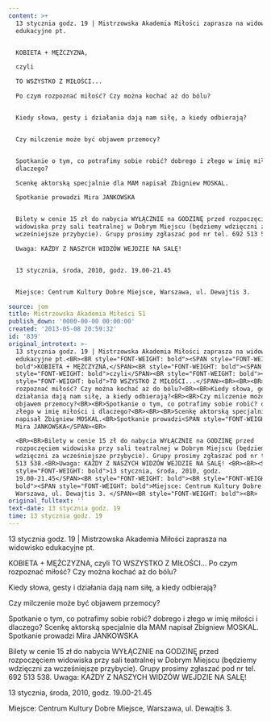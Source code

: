 ```yaml
---
content: >+
  13 stycznia godz. 19 | Mistrzowska Akademia Miłości zaprasza na widowisko
  edukacyjne pt.


  KOBIETA + MĘŻCZYZNA,

  czyli

  TO WSZYSTKO Z MIŁOŚCI...

  Po czym rozpoznać miłość? Czy można kochać aż do bólu?


  Kiedy słowa, gesty i działania dają nam siłę, a kiedy odbierają?


  Czy milczenie może być objawem przemocy?


  Spotkanie o tym, co potrafimy sobie robić? dobrego i złego w imię miłości i
  dlaczego?

  Scenkę aktorską specjalnie dla MAM napisał Zbigniew MOSKAL.

  Spotkanie prowadzi Mira JANKOWSKA


  Bilety w cenie 15 zł do nabycia WYŁĄCZNIE na GODZINĘ przed rozpoczęciem
  widowiska przy sali teatralnej w Dobrym Miejscu (będziemy wdzięczni za
  wcześniejsze przybycie). Grupy prosimy zgłaszać pod nr tel. 692 513 538.

  Uwaga: KAŻDY Z NASZYCH WIDZÓW WEJDZIE NA SALĘ! 


  13 stycznia, środa, 2010, godz. 19.00-21.45


  Miejsce: Centrum Kultury Dobre Miejsce, Warszawa, ul. Dewajtis 3. 

source: jom
title: Mistrzowska Akademia Miłości 51
publish_down: '0000-00-00 00:00:00'
created: '2013-05-08 20:59:32'
id: '839'
original_introtext: >-
  13 stycznia godz. 19 | Mistrzowska Akademia Miłości zaprasza na widowisko
  edukacyjne pt.<BR><BR style="FONT-WEIGHT: bold"><SPAN style="FONT-WEIGHT:
  bold">KOBIETA + MĘŻCZYZNA,</SPAN><BR style="FONT-WEIGHT: bold"><SPAN
  style="FONT-WEIGHT: bold">czyli</SPAN><BR style="FONT-WEIGHT: bold"><SPAN
  style="FONT-WEIGHT: bold">TO WSZYSTKO Z MIŁOŚCI...</SPAN><BR><BR><BR>Po czym
  rozpoznać miłość? Czy można kochać aż do bólu?<BR><BR>Kiedy słowa, gesty i
  działania dają nam siłę, a kiedy odbierają?<BR><BR>Czy milczenie może być
  objawem przemocy?<BR><BR>Spotkanie o tym, co potrafimy sobie robić? dobrego i
  złego w imię miłości i dlaczego?<BR><BR><BR>Scenkę aktorską specjalnie dla MAM
  napisał Zbigniew MOSKAL.<BR>Spotkanie prowadzi<SPAN style="FONT-WEIGHT: bold">
  Mira JANKOWSKA</SPAN><BR>

  <BR><BR>Bilety w cenie 15 zł do nabycia WYŁĄCZNIE na GODZINĘ przed
  rozpoczęciem widowiska przy sali teatralnej w Dobrym Miejscu (będziemy
  wdzięczni za wcześniejsze przybycie). Grupy prosimy zgłaszać pod nr tel. 692
  513 538.<BR>Uwaga: KAŻDY Z NASZYCH WIDZÓW WEJDZIE NA SALĘ! <BR><BR><SPAN
  style="FONT-WEIGHT: bold">13 stycznia, środa, 2010, godz.
  19.00-21.45</SPAN><BR style="FONT-WEIGHT: bold"><BR style="FONT-WEIGHT:
  bold"><SPAN style="FONT-WEIGHT: bold">Miejsce: Centrum Kultury Dobre Miejsce,
  Warszawa, ul. Dewajtis 3. </SPAN><BR style="FONT-WEIGHT: bold"><BR>
original_fulltext: ''
text-date: 13 stycznia godz. 19
time: 13 stycznia godz. 19
---
```

13 stycznia godz. 19 | Mistrzowska Akademia Miłości zaprasza na widowisko edukacyjne pt.

KOBIETA + MĘŻCZYZNA,
czyli
TO WSZYSTKO Z MIŁOŚCI...
Po czym rozpoznać miłość? Czy można kochać aż do bólu?

Kiedy słowa, gesty i działania dają nam siłę, a kiedy odbierają?

Czy milczenie może być objawem przemocy?

Spotkanie o tym, co potrafimy sobie robić? dobrego i złego w imię miłości i dlaczego?
Scenkę aktorską specjalnie dla MAM napisał Zbigniew MOSKAL.
Spotkanie prowadzi Mira JANKOWSKA

Bilety w cenie 15 zł do nabycia WYŁĄCZNIE na GODZINĘ przed rozpoczęciem widowiska przy sali teatralnej w Dobrym Miejscu (będziemy wdzięczni za wcześniejsze przybycie). Grupy prosimy zgłaszać pod nr tel. 692 513 538.
Uwaga: KAŻDY Z NASZYCH WIDZÓW WEJDZIE NA SALĘ! 

13 stycznia, środa, 2010, godz. 19.00-21.45

Miejsce: Centrum Kultury Dobre Miejsce, Warszawa, ul. Dewajtis 3. 



<!--{{json:{"created_date":"2013-05-08 20:59:32","publish_down":"0000-00-00 00:00:00","id":"839"}}}-->